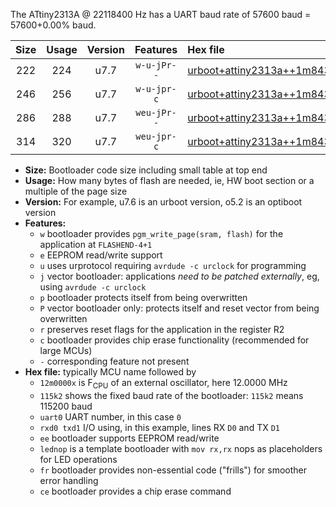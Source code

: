 The ATtiny2313A @ 22118400 Hz has a UART baud rate of 57600 baud = 57600+0.00% baud.

|Size|Usage|Version|Features|Hex file|
|:-:|:-:|:-:|:-:|:--|
|222|224|u7.7|`w-u-jPr--`|[urboot+attiny2313a++1m8432x++++4k8_uart0_rxd0_txd1_lednop.hex](https://raw.githubusercontent.com/stefanrueger/urboot.hex/main/mcus/attiny2313a/external_oscillator/fcpu++1m8432_Hz/br++++4k8_bps/urboot+attiny2313a++1m8432x++++4k8_uart0_rxd0_txd1_lednop.hex)|
|246|256|u7.7|`w-u-jpr-c`|[urboot+attiny2313a++1m8432x++++4k8_uart0_rxd0_txd1_lednop_fr_ce.hex](https://raw.githubusercontent.com/stefanrueger/urboot.hex/main/mcus/attiny2313a/external_oscillator/fcpu++1m8432_Hz/br++++4k8_bps/urboot+attiny2313a++1m8432x++++4k8_uart0_rxd0_txd1_lednop_fr_ce.hex)|
|286|288|u7.7|`weu-jPr--`|[urboot+attiny2313a++1m8432x++++4k8_uart0_rxd0_txd1_ee_lednop.hex](https://raw.githubusercontent.com/stefanrueger/urboot.hex/main/mcus/attiny2313a/external_oscillator/fcpu++1m8432_Hz/br++++4k8_bps/urboot+attiny2313a++1m8432x++++4k8_uart0_rxd0_txd1_ee_lednop.hex)|
|314|320|u7.7|`weu-jpr-c`|[urboot+attiny2313a++1m8432x++++4k8_uart0_rxd0_txd1_ee_lednop_fr_ce.hex](https://raw.githubusercontent.com/stefanrueger/urboot.hex/main/mcus/attiny2313a/external_oscillator/fcpu++1m8432_Hz/br++++4k8_bps/urboot+attiny2313a++1m8432x++++4k8_uart0_rxd0_txd1_ee_lednop_fr_ce.hex)|

- **Size:** Bootloader code size including small table at top end
- **Usage:** How many bytes of flash are needed, ie, HW boot section or a multiple of the page size
- **Version:** For example, u7.6 is an urboot version, o5.2 is an optiboot version
- **Features:**
  + `w` bootloader provides `pgm_write_page(sram, flash)` for the application at `FLASHEND-4+1`
  + `e` EEPROM read/write support
  + `u` uses urprotocol requiring `avrdude -c urclock` for programming
  + `j` vector bootloader: applications *need to be patched externally*, eg, using `avrdude -c urclock`
  + `p` bootloader protects itself from being overwritten
  + `P` vector bootloader only: protects itself and reset vector from being overwritten
  + `r` preserves reset flags for the application in the register R2
  + `c` bootloader provides chip erase functionality (recommended for large MCUs)
  + `-` corresponding feature not present
- **Hex file:** typically MCU name followed by
  + `12m0000x` is F<sub>CPU</sub> of an external oscillator, here 12.0000 MHz
  + `115k2` shows the fixed baud rate of the bootloader: `115k2` means 115200 baud
  + `uart0` UART number, in this case `0`
  + `rxd0 txd1` I/O using, in this example, lines RX `D0` and TX `D1`
  + `ee` bootloader supports EEPROM read/write
  + `lednop` is a template bootloader with `mov rx,rx` nops as placeholders for LED operations
  + `fr` bootloader provides non-essential code ("frills") for smoother error handling
  + `ce` bootloader provides a chip erase command
